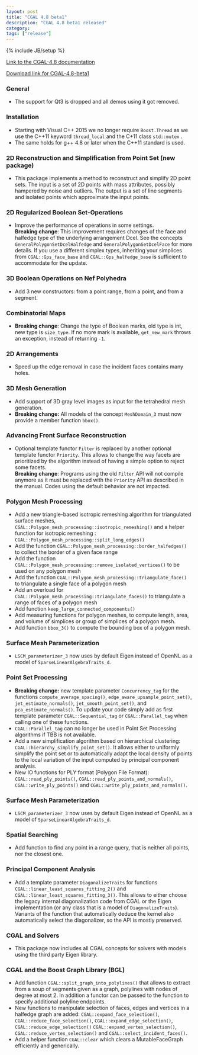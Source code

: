 ```yaml
---
layout: post
title: "CGAL 4.8 beta1"
description: "CGAL 4.8 beta1 released"
category: 
tags: ["release"]
---
```

{% include JB/setup %}

<a href="http://doc.cgal.org/4.8/Manual/index.html">Link to the
CGAL-4.8 documentation</a>

<a href="/download/4.8-beta1">Download link for CGAL-4.8-beta1</a>

  <h3>General</h3>
  <ul>
    <li>The support for Qt3 is dropped and all demos using it got removed.
    </li>
  </ul>
  <h3>Installation</h3>
  <ul>
    <li>Starting with Visual C++ 2015 we no longer
        require <code>Boost.Thread</code> as we use the C++11
        keyword <code>thread_local</code> and the C+11
        class <code>std::mutex</code> .</li>
    <li>The same holds for g++ 4.8 or later when the C++11 standard is
      used.</li>
  </ul>
  <h3>2D Reconstruction and Simplification from Point Set (new package)</h3>
  <ul>
    <li>
      This package implements a method to reconstruct and simplify 2D point
      sets. The input is a set of 2D points with mass attributes, possibly
      hampered by noise and outliers. The output is a set of line segments
      and isolated points which approximate the input points.
    </li>
  </ul>
  <h3>2D Regularized Boolean Set-Operations</h3>
  <ul>
    <li>Improve the performance of operations in some settings.<br />
        <b>Breaking change</b>: This improvement requires changes of the
        face and halfedge type of the underlying arrangement Dcel.  See the
        concepts <code>GeneralPolygonSetDcelHalfedge</code> and
        <code>GeneralPolygonSetDcelFace</code> for more details.  If you use a
        different simplex types, inheriting your simplices from
        <code>CGAL::Gps_face_base</code>
        and <code>CGAL::Gps_halfedge_base</code> is sufficient to
        accommodate for the update.
    </li>
  </ul>
  <h3>3D Boolean Operations on Nef Polyhedra</h3>
  <ul>
    <li>Add 3 new constructors: from a point range, from a point, and from
    a segment.</li>
  </ul>
  <h3>Combinatorial Maps</h3>
  <ul>
    <li><b>Breaking change</b>: Change the type of Boolean marks, old type
    is int, new type is <code>size_type</code>. If no more mark is
    available, <code>get_new_mark</code> throws an exception, instead of
    returning <code>-1</code>.</li>
  </ul>
  <h3>2D Arrangements</h3>
  <ul>
    <li>Speed up the edge removal in case the incident faces contains many
    holes.</li>
  </ul>
  <h3>3D Mesh Generation</h3>
  <ul>
    <li>Add support of 3D gray level images as input for the tetrahedral
    mesh generation.</li>
    <li><b>Breaking change:</b> All models of the
    concept <code>MeshDomain_3</code> must now provide a member
    function <code>bbox()</code>. </li>
  </ul>
  <h3>Advancing Front Surface Reconstruction</h3>
  <ul>
    <li>Optional template functor <code>Filter</code> is replaced by
    another optional template functor <code>Priority</code>. This
    allows to change the way facets are prioritized by the algorithm
    instead of having a simple option to reject some
    facets.<br /><b>Breaking change</b>: Programs using the
    old <code>Filter</code> API will not compile anymore as it must be
    replaced with the <code>Priority</code> API as described in the
    manual. Codes using the default behavior are not impacted.</li>
  </ul>
  <h3>Polygon Mesh Processing</h3>
  <ul>
    <li>Add a new triangle-based isotropic remeshing algorithm for
    triangulated surface meshes,
    <code>CGAL::Polygon_mesh_processing::isotropic_remeshing()</code>
    and a helper function for isotropic remeshing :
    <code>CGAL::Polygon_mesh_processing::split_long_edges()</code></li>
    <li>Add the
    function <code>CGAL::Polygon_mesh_processing::border_halfedges()</code>
    to collect the border of a given face range</li>
    <li>Add the
    function <code>CGAL::Polygon_mesh_processing::remove_isolated_vertices()</code>
    to be used on any polygon mesh</li>
    <li>Add the
    function <code>CGAL::Polygon_mesh_processing::triangulate_face()</code>
    to triangulate a single face of a polygon mesh</li>
    <li>Add an overload
    for <code>CGAL::Polygon_mesh_processing::triangulate_faces()</code> to
    triangulate a range of faces of a polygon mesh</li>
    <li>Add function <code>keep_large_connected_components()</code></li>
    <li>Add measuring functions for polygon meshes, to compute length,
    area, and volume of simplices or group of simplices of a polygon
    mesh.</li>
    <li>Add function <code>bbox_3()</code> to compute the bounding box of a
    polygon mesh.</li>
  </ul>
  <h3>Surface Mesh Parameterization</h3>
  <ul>
    <li><code>LSCM_parameterizer_3</code> now uses by default Eigen instead
    of OpenNL as a model of <code>SparseLinearAlgebraTraits_d</code>.</li>
  </ul>
  <h3>Point Set Processing</h3>
  <ul>
    <li> <b>Breaking change:</b> new template
      parameter <code>Concurrency_tag</code> for the
      functions <code>compute_average_spacing()</code>,
      <code>edge_aware_upsample_point_set()</code>,
      <code>jet_estimate_normals()</code>,
      <code>jet_smooth_point_set()</code>,
      and <code>pca_estimate_normals()</code>.  To update your code simply
      add as first template parameter <code>CGAL::Sequential_tag</code>
      or <code>CGAL::Parallel_tag</code> when calling one of these
      functions.</li>
    <li> <code>CGAL::Parallel_tag</code> can no longer be used in Point Set
      Processing algorithms if TBB is not available.</li>
    <li>
      Add a new simplification algorithm based on hierarchical
    clustering: <code>CGAL::hierarchy_simplify_point_set()</code>. It
    allows either to uniformly simplify the point set or to automatically
    adapt the local density of points to the local variation of the input
    computed by principal component analysis.
    </li>
    <li> New IO functions for PLY format (Polygon File
      Format): <code>CGAL::read_ply_points()</code>,
      <code>CGAL::read_ply_points_and_normals()</code>,
      <code>CGAL::write_ply_points()</code>
      and <code>CGAL::write_ply_points_and_normals()</code>.</li>
  </ul>
  <h3>Surface Mesh Parameterization</h3>
  <ul>
    <li><code>LSCM_parameterizer_3</code> now uses by default Eigen
    instead of OpenNL as a model
    of <code>SparseLinearAlgebraTraits_d</code>.</li>
  </ul>
  <h3>Spatial Searching</h3>
  <ul>
    <li>Add function to find any point in a range query, that is neither
    all points, nor the closest one.</li>
  </ul>
  <h3>Principal Component Analysis</h3>
  <ul>
    <li>
      Add a template parameter <code>DiagonalizeTraits</code> for
      functions <code>CGAL::linear_least_squares_fitting_2()</code>
      and <code>CGAL::linear_least_squares_fitting_3()</code>. This
      allows to either choose the legacy internal diagonalization code
      from CGAL or the Eigen implementation (or any class that is a
      model of <code>DiagonalizeTraits</code>). Variants of the
      function that automatically deduce the kernel also automatically
      select the diagonalizer, so the API is mostly preserved.
    </li>
  </ul>
  <h3>CGAL and Solvers</h3>
  <ul>
    <li>
      This package now includes all CGAL concepts for solvers with
      models using the third party Eigen library.
    </li>
  </ul>
  <h3>CGAL and the Boost Graph Library (BGL)</h3>
  <ul>
    <li>Add function <code>CGAL::split_graph_into_polylines()</code> that allows
        to extract from a soup of segments given as a graph, polylines with nodes
        of degree at most 2. In addition a functor can be passed to the function
        to specify additional polyline endpoints.</li>
    <li>
      New functions to manipulate selection of faces, edges and vertices in
      a halfedge graph are added:
      <code>CGAL::expand_face_selection()</code>, <code>CGAL::reduce_face_selection()</code>,
      <code>CGAL::expand_edge_selection()</code>, <code>CGAL::reduce_edge_selection()</code>
      <code>CGAL::expand_vertex_selection()</code>, <code>CGAL::reduce_vertex_selection()</code>
      and <code>CGAL::select_incident_faces()</code>.
    </li>
    <li>
      Add a helper function <code>CGAL::clear</code> which clears a
      MutableFaceGraph efficiently and generically.
    </li>
  </ul>
<!-- Visualization -->
